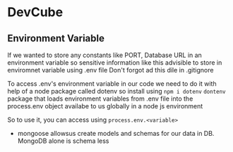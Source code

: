# DevCube



## Environment Variable
If we wanted to store any constants like PORT, Database URL in an environment variable so sensitive information 
like this advisible to store in enviromnet variable using .env file
Don't forgot ad this dile in .gitignore


To access .env's environment variable in our code we need to do it with help of a node package called dotenv so install using `npm i dotenv`
`dontenv` package that loads environment variables from .env file into the process.env object availabe to us globally in a node js environment 

So to use it, you can access using `process.env.<variable>`


- mongoose allowsus create models and schemas for our data in DB. MongoDB alone is schema less 